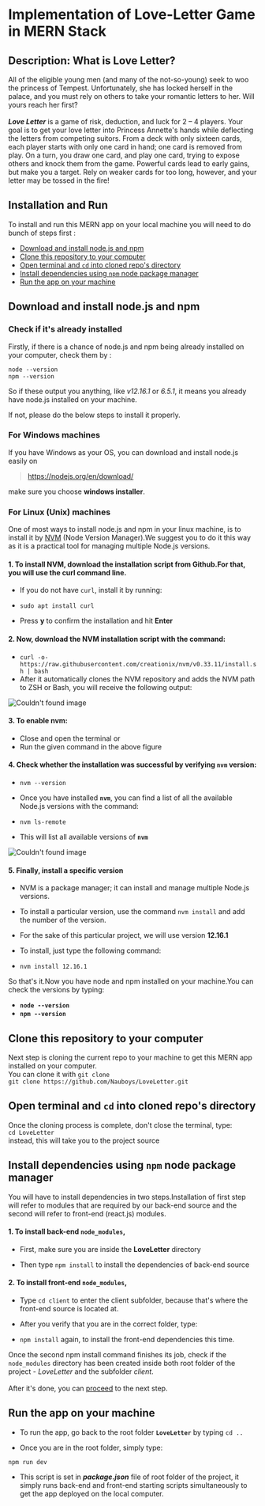 # Implementation of Love-Letter Game in MERN Stack 

## Description: What is Love Letter?
All of the eligible young men (and many of the not-so-young) seek to woo the princess of Tempest. Unfortunately, she has locked herself in the palace, and you must rely on others to take your romantic letters to her. Will yours reach her first? <br /><br />
***Love Letter*** is a game of risk, deduction, and luck for 2 – 4 players. Your goal is to get your love letter into Princess Annette's hands while deflecting the letters from competing suitors. From a deck with only sixteen cards, each player starts with only one card in hand; one card is removed from play. On a turn, you draw one card, and play one card, trying to expose others and knock them from the game. Powerful cards lead to early gains, but make you a target. Rely on weaker cards for too long, however, and your letter may be tossed in the fire!

## Installation and Run
To install and run this MERN app on your local machine you will need to do bunch of steps first :
- [Download and install node.js and npm](#download-and-install-node.js-and-npm)
- [Clone this repository to your computer](#clone-this-repository-to-your-computer)
- [Open terminal and `cd` into cloned repo's directory](#open-terminal-and-cd-into-cloned-repo's-directory)
- [Install dependencies using `npm` node package manager](#install-dependencies-using-npm-node-package-manager)
- [Run the app on your machine](#run-the-app-on-your-machine)


## Download and install node.js and npm
### Check if it's already installed
Firstly, if there is a chance of node.js and npm being already installed on your computer, check them by :
```
node --version
npm --version
```
So if these output you anything, like *v12.16.1* or *6.5.1*, it means you already have node.js installed on your machine.

If not, please do the below steps to install it properly.

### For Windows machines
If you have Windows as your OS, you can download and install node.js easily on
> https://nodejs.org/en/download/

make sure you choose **windows installer**.

### For Linux (Unix) machines
One of most ways to install node.js and npm in your linux machine, is to install it by [NVM](https://github.com/nvm-sh/nvm) (Node Version Manager).We suggest you to do it this way as it is a practical tool for managing multiple Node.js versions. 
#### 1. To install NVM, download the installation script from Github.For that, you will use the curl command line.
   - If you do not have `curl`, install it by running:
   
   - `sudo apt install curl`
   
   - Press **y** to confirm the installation and hit **Enter**
   
#### 2. Now, download the NVM installation script with the command:
   - `curl -o- https://raw.githubusercontent.com/creationix/nvm/v0.33.11/install.sh | bash`
   - After it automatically clones the NVM repository and adds the NVM path to ZSH or Bash, you will receive the        following output:
   
![Couldn't found image](https://phoenixnap.com/kb/wp-content/uploads/2019/03/download-nvm-installation-script.png   'NVM post-installation output')

#### 3. To **enable nvm**:
   - Close and open the terminal or
   - Run the given command in the above figure

#### 4. Check whether the installation was successful by verifying `nvm` version:
   - `nvm --version`
   
   - Once you have installed **`nvm`**, you can find a list of all the available Node.js versions with the command: 
   
   - `nvm ls-remote`
   
   - This will list all available versions of **`nvm`**
   
![Couldn't found image](https://phoenixnap.com/kb/wp-content/uploads/2019/03/list-available-nvm-versions.png 'Output of the comment nvm ls-remote')

#### 5. Finally, install a specific version
   - NVM is a package manager; it can install and manage multiple Node.js versions.
   
   - To install a particular version, use the command `nvm install` and add the number of the version.
   
   - For the sake of this particular project, we will use version **12.16.1**
   
   - To install, just type the following command:
   
   - `nvm install 12.16.1`
   
So that's it.Now you have node and npm installed on your machine.You can check the versions by typing:
- **`node --version`**
- **`npm --version`**



## Clone this repository to your computer
Next step is cloning the current repo to your machine to get this MERN app installed on your computer. <br />
You can clone it with `git clone` <br />
`git clone https://github.com/Nauboys/LoveLetter.git`



## Open terminal and `cd` into cloned repo's directory
Once the cloning process is complete, don't close the terminal, type: <br />
`cd LoveLetter` <br />
instead, this will take you to the project source



## Install dependencies using `npm` node package manager
You will have to install dependencies in two steps.Installation of first step will refer to modules that are required by our back-end source and the second will refer to front-end (react.js) modules.<br /> 
#### 1. To install back-end `node_modules`,
   - First, make sure you are inside the **LoveLetter** directory
   
   - Then type `npm install` to install the dependencies of back-end source
#### 2. To install front-end `node_modules`,
        
   - Type `cd client` to enter the client subfolder, because that's where the front-end source is located at.
        
   - After you verify that you are in the correct folder, type:
   
   - `npm install` again, to install the front-end dependencies this time.

Once the second npm install command finishes its job, check if the `node_modules` directory has been created inside both root folder of the project - *LoveLetter* and the subfolder *client*. <br /><br />
After it's done, you can [proceed](#run) to the next step.



## Run the app on your machine
- To run the app, go back to the root folder **`LoveLetter`** by typing `cd ..`

- Once you are in the root folder, simply type:

`npm run dev`

- This script is set in ***package.json*** file of root folder of the project, it simply runs back-end and front-end starting scripts simultaneously to get the app deployed on the local computer.

